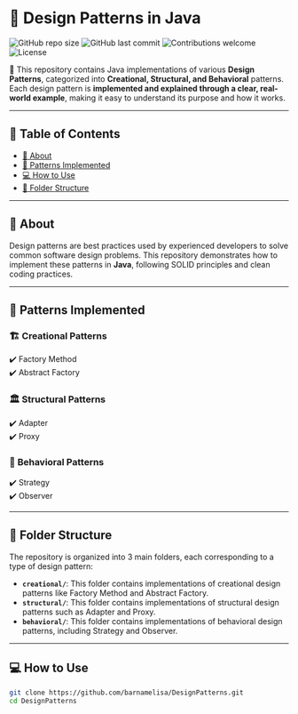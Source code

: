 # 🎨 Design Patterns in Java  

![GitHub repo size](https://img.shields.io/github/repo-size/barnamelisa/DesignPatterns?color=blue)
![GitHub last commit](https://img.shields.io/github/last-commit/barnamelisa/DesignPatterns?color=green)
![Contributions welcome](https://img.shields.io/badge/contributions-welcome-brightgreen.svg)
![License](https://img.shields.io/github/license/barnamelisa/DesignPatterns?color=yellow)

📌 This repository contains Java implementations of various **Design Patterns**, categorized into **Creational, Structural, and Behavioral** patterns. Each design pattern is **implemented and explained through a clear, real-world example**, making it easy to understand its purpose and how it works.

---

## 📖 Table of Contents  
- [📌 About](#-about)  
- [🚀 Patterns Implemented](#-patterns-implemented)  
- [💻 How to Use](#-how-to-use)  
- [📂 Folder Structure](#-folder-structure)  

---

## 📌 About  

Design patterns are best practices used by experienced developers to solve common software design problems. This repository demonstrates how to implement these patterns in **Java**, following SOLID principles and clean coding practices.

---

## 🚀 Patterns Implemented  

### 🏗️ **Creational Patterns**   
✔️ Factory Method  
✔️ Abstract Factory  

### 🏛️ **Structural Patterns**  
✔️ Adapter    
✔️ Proxy  

### 🔄 **Behavioral Patterns**  
✔️ Strategy  
✔️ Observer  

---

## 🚀 Folder Structure
The repository is organized into 3 main folders, each corresponding to a type of design pattern:

   -   **`creational/`**: This folder contains implementations of creational design patterns like Factory Method and Abstract Factory.
   -   **`structural/`**: This folder contains implementations of structural design patterns such as Adapter and Proxy.
   -   **`behavioral/`**: This folder contains implementations of behavioral design patterns, including Strategy and Observer.

---

## 💻 How to Use  

```sh
git clone https://github.com/barnamelisa/DesignPatterns.git
cd DesignPatterns

